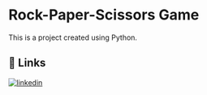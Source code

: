 
# Rock-Paper-Scissors Game

This is a project created using Python.

## 🔗 Links

[![linkedin](https://img.shields.io/badge/linkedin-0A66C2?style=for-the-badge&logo=linkedin&logoColor=white)](https://www.linkedin.com/in/martarfnogueira/)

